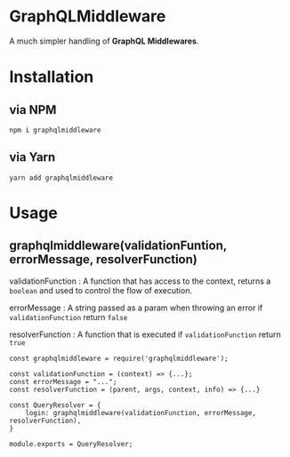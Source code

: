 # GraphQLMiddleware

A much simpler handling of **GraphQL Middlewares**.

# Installation

## via NPM

`npm i graphqlmiddleware`

## via Yarn

`yarn add graphqlmiddleware`

# Usage

## graphqlmiddleware(validationFuntion, errorMessage, resolverFunction)

validationFunction
: A function that has access to the context, returns a `boolean` and used to control the flow of execution.

errorMessage
: A string passed as a param when throwing an error if `validationFunction` return `false`

resolverFunction
: A function that is executed if `validationFunction` return `true`

```
const graphqlmiddleware = require('graphqlmiddleware');

const validationFunction = (context) => {...};
const errorMessage = "...";
const resolverFunction = (parent, args, context, info) => {...}

const QueryResolver = {
	login: graphqlmiddleware(validationFunction, errorMessage, resolverFunction),
}

module.exports = QueryResolver;
```
